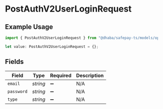 # PostAuthV2UserLoginRequest

## Example Usage

```typescript
import { PostAuthV2UserLoginRequest } from "@dhaba/safepay-ts/models/operations";

let value: PostAuthV2UserLoginRequest = {};
```

## Fields

| Field              | Type               | Required           | Description        |
| ------------------ | ------------------ | ------------------ | ------------------ |
| `email`            | *string*           | :heavy_minus_sign: | N/A                |
| `password`         | *string*           | :heavy_minus_sign: | N/A                |
| `type`             | *string*           | :heavy_minus_sign: | N/A                |